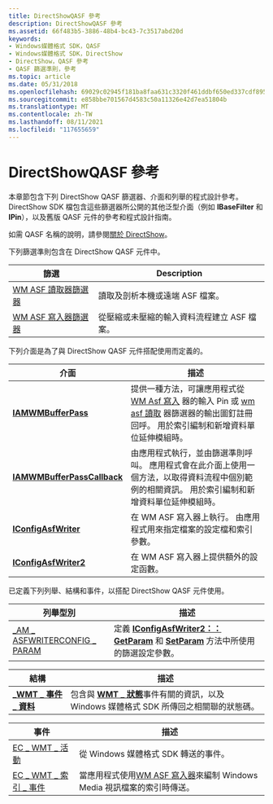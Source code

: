 ```yaml
---
title: DirectShowQASF 參考
description: DirectShowQASF 參考
ms.assetid: 66f483b5-3886-48b4-bc43-7c3517abd20d
keywords:
- Windows媒體格式 SDK，QASF
- Windows媒體格式 SDK，DirectShow
- DirectShow，QASF 參考
- QASF 篩選準則，參考
ms.topic: article
ms.date: 05/31/2018
ms.openlocfilehash: 69029c02945f181ba8faa631c3320f461ddbf650ed337cdf895ee5204a57de21
ms.sourcegitcommit: e858bbe701567d4583c50a11326e42d7ea51804b
ms.translationtype: MT
ms.contentlocale: zh-TW
ms.lasthandoff: 08/11/2021
ms.locfileid: "117655659"
---
```

# <a name="directshow-qasf-reference"></a>DirectShowQASF 參考

本章節包含下列 DirectShow QASF 篩選器、介面和列舉的程式設計參考。 DirectShow SDK 檔包含這些篩選器所公開的其他泛型介面（例如 **IBaseFilter** 和 **IPin**），以及舊版 QASF 元件的參考和程式設計指南。

如需 QASF 名稱的說明，請參閱[關於 DirectShow](about-directshow.md)。

下列篩選準則包含在 DirectShow QASF 元件中。



| 篩選                                           | Description                                                      |
|--------------------------------------------------|------------------------------------------------------------------|
| [WM ASF 讀取器篩選器](wm-asf-reader-filter.md) | 讀取及剖析本機或遠端 ASF 檔案。                      |
| [WM ASF 寫入器篩選器](wm-asf-writer-filter.md) | 從壓縮或未壓縮的輸入資料流程建立 ASF 檔案。 |



 

下列介面是為了與 DirectShow QASF 元件搭配使用而定義的。



| 介面                                                  | 描述                                                                                                                                                                                                                                                                   |
|------------------------------------------------------------|-------------------------------------------------------------------------------------------------------------------------------------------------------------------------------------------------------------------------------------------------------------------------------|
| [**IAMWMBufferPass**](/previous-versions/windows/desktop/api/dshowasf/nn-dshowasf-iamwmbufferpass)                 | 提供一種方法，可讓應用程式從 [WM Asf 寫入](wm-asf-writer-filter.md) 器的輸入 Pin 或 [wm asf 讀取](wm-asf-reader-filter.md) 器篩選器的輸出圖釘註冊回呼。 用於索引編制和新增資料單位延伸模組時。 |
| [**IAMWMBufferPassCallback**](/previous-versions/windows/desktop/api/dshowasf/nn-dshowasf-iamwmbufferpasscallback) | 由應用程式執行，並由篩選準則呼叫。 應用程式會在此介面上使用一個方法，以取得資料流程中個別範例的相關資訊。 用於索引編制和新增資料單位延伸模組時。                                                 |
| [**IConfigAsfWriter**](/previous-versions/windows/desktop/legacy/dd743205(v=vs.85))               | 在 WM ASF 寫入器上執行。 由應用程式用來指定檔案的設定檔和索引參數。                                                                                                                                                              |
| [**IConfigAsfWriter2**](/previous-versions/windows/desktop/legacy/dd743206(v=vs.85))             | 在 WM ASF 寫入器上提供額外的設定函數。                                                                                                                                                                                                             |



 

已定義下列列舉、結構和事件，以搭配 DirectShow QASF 元件使用。



| 列舉型別                                                               | 描述                                                                                                                                                                       |
|---------------------------------------------------------------------------|-----------------------------------------------------------------------------------------------------------------------------------------------------------------------------------|
| [\_AM \_ ASFWRITERCONFIG \_ PARAM](/previous-versions/windows/desktop/legacy/dd758054(v=vs.85)) | 定義 [**IConfigAsfWriter2：： GetParam**](iconfigasfwriter2-getparam.md) 和 [**SetParam**](iconfigasfwriter2-setparam.md) 方法中所使用的篩選設定參數。 |



 



| 結構                                         | 描述                                                                                                                                           |
|---------------------------------------------------|-------------------------------------------------------------------------------------------------------------------------------------------------------|
| [**\_WMT \_ 事件 \_ 資料**](/previous-versions/windows/desktop/api/evcode/ns-evcode-am_wmt_event_data) | 包含與 [**WMT \_ 狀態**](/previous-versions/windows/desktop/api/Wmsdkidl/ne-wmsdkidl-wmt_status)事件有關的資訊，以及 Windows 媒體格式 SDK 所傳回之相關聯的狀態碼。 |



 



| 事件                                           | 描述                                                                                                     |
|-------------------------------------------------|-----------------------------------------------------------------------------------------------------------------|
| [EC \_ WMT \_ 活動](ec-wmt-event.md)              | 從 Windows 媒體格式 SDK 轉送的事件。                                                              |
| [EC \_ WMT \_ 索引 \_ 事件](ec-wmt-index-event.md) | 當應用程式使用[WM ASF 寫入器](wm-asf-writer-filter.md)來編制 Windows Media 視訊檔案的索引時傳送。 |



 

 

 